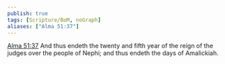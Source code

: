 ```yaml
---
publish: true
tags: [Scripture/BoM, noGraph]
aliases: ["Alma 51:37"]
---
```

[Alma 51:37](https://churchofjesuschrist.org/study/scriptures/bofm/alma/51?lang=eng&id=p37#p37) And thus endeth the twenty and fifth year of the reign of the judges over the people of Nephi; and thus endeth the days of Amalickiah.





